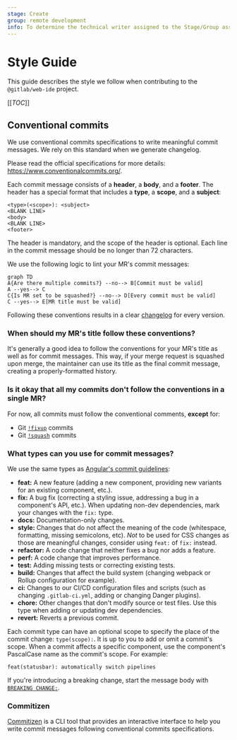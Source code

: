 ```yaml
---
stage: Create
group: remote development
info: To determine the technical writer assigned to the Stage/Group associated with this page, see https://about.gitlab.com/handbook/product/ux/technical-writing/#assignments
---
```


# Style Guide

This guide describes the style we follow when contributing to the `@gitlab/web-ide` project.

[[_TOC_]]

## Conventional commits

We use conventional commits specifications to write meaningful commit messages. We rely on this standard when we generate changelog.

Please read the official specifications for more details: https://www.conventionalcommits.org/.

Each commit message consists of a **header**, a **body**, and a **footer**. The header has a special
format that includes a **type**, a **scope**, and a **subject**:

```plaintext
<type>(<scope>): <subject>
<BLANK LINE>
<body>
<BLANK LINE>
<footer>
```

The header is mandatory, and the scope of the header is optional.
Each line in the commit message should be no longer than 72 characters.

We use the following logic to lint your MR's commit messages:

```mermaid
graph TD
A{Are there multiple commits?} --no--> B[Commit must be valid]
A --yes--> C
C{Is MR set to be squashed?} --no--> D[Every commit must be valid]
C --yes--> E[MR title must be valid]
```

Following these conventions results in a clear [changelog](../../CHANGELOG.md) for every version.

### When should my MR's title follow these conventions?

It's generally a good idea to follow the conventions for your MR's title as well as for commit messages. This way, if your merge request is squashed
upon merge, the maintainer can use its title as the final commit message, creating a properly-formatted history.

### Is it okay that all my commits don't follow the conventions in a single MR?

For now, all commits must follow the conventional comments, **except** for:

- Git [`!fixup`](https://git-scm.com/docs/git-commit#Documentation/git-commit.txt---fixupamendrewordltcommitgt) commits
- Git [`!squash`](https://git-scm.com/docs/git-commit#Documentation/git-commit.txt---squashltcommitgt) commits

### What types can you use for commit messages?

We use the same types as [Angular's commit guidelines](https://github.com/angular/angular.js/blob/master/DEVELOPERS.md#type):

- **feat:** A new feature (adding a new component, providing new variants for an existing component, etc.).
- **fix:** A bug fix (correcting a styling issue, addressing a bug in a component's API, etc.).
  When updating non-dev dependencies, mark your changes with the `fix:` type.
- **docs:** Documentation-only changes.
- **style:** Changes that do not affect the meaning of the code
  (whitespace, formatting, missing semicolons, etc). _Not_ to be used for CSS changes as those are
  meaningful changes, consider using `feat:` of `fix:` instead.
- **refactor:** A code change that neither fixes a bug nor adds a feature.
- **perf:** A code change that improves performance.
- **test:** Adding missing tests or correcting existing tests.
- **build:** Changes that affect the build system (changing webpack or Rollup configuration for example).
- **ci:** Changes to our CI/CD configuration files and scripts
  (such as changing `.gitlab-ci.yml`, adding or changing Danger plugins).
- **chore:** Other changes that don't modify source or test files. Use this type when adding or
  updating dev dependencies.
- **revert:** Reverts a previous commit.

Each commit type can have an optional scope to specify the place of the commit change: `type(scope):`.
It is up to you to add or omit a commit's scope. When a commit affects a specific component, use the
component's PascalCase name as the commit's scope. For example:

```plaintext
feat(statusbar): automatically switch pipelines
```

If you're introducing a breaking change, start the message body with
[`BREAKING CHANGE:`](https://www.conventionalcommits.org/en/v1.0.0/#commit-message-with-description-and-breaking-change-footer).

### Commitizen

[Commitizen](https://commitizen.github.io/cz-cli/) is a CLI tool that provides an interactive interface to help you write commit messages following conventional commits specifications.
